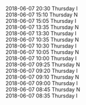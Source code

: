 2018-06-07 20:30 Thursday  I  
2018-06-07 15:10 Thursday  N  
2018-06-07 15:05 Thursday  I  
2018-06-07 13:35 Thursday  N  
2018-06-07 13:30 Thursday  I  
2018-06-07 10:35 Thursday  N  
2018-06-07 10:30 Thursday  I  
2018-06-07 10:05 Thursday  N  
2018-06-07 10:00 Thursday  I  
2018-06-07 09:25 Thursday  N  
2018-06-07 09:20 Thursday  I  
2018-06-07 09:10 Thursday  N  
2018-06-07 09:00 Thursday  I  
2018-06-07 08:45 Thursday  N  
2018-06-07 08:35 Thursday  I  
